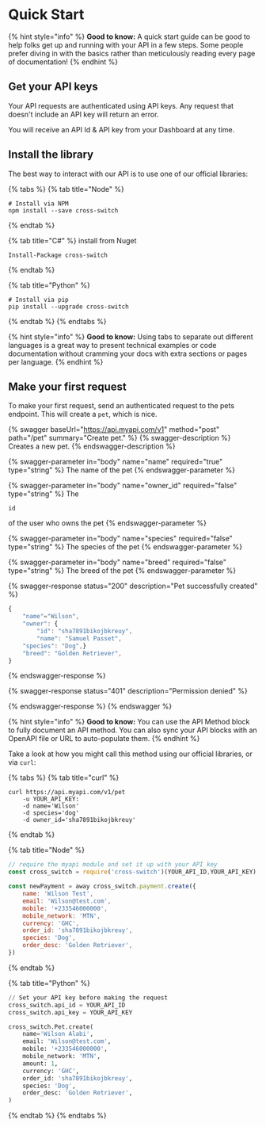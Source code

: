 # Quick Start

{% hint style="info" %}
**Good to know:** A quick start guide can be good to help folks get up and running with your API in a few steps. Some people prefer diving in with the basics rather than meticulously reading every page of documentation!
{% endhint %}

## Get your API keys

Your API requests are authenticated using API keys. Any request that doesn't include an API key will return an error.

You will receive an API Id & API key from your Dashboard at any time.

## Install the library

The best way to interact with our API is to use one of our official libraries:

{% tabs %}
{% tab title="Node" %}
```
# Install via NPM
npm install --save cross-switch
```
{% endtab %}

{% tab title="C#" %}
install from Nuget&#x20;

```
Install-Package cross-switch
```
{% endtab %}

{% tab title="Python" %}
```
# Install via pip
pip install --upgrade cross-switch
```
{% endtab %}
{% endtabs %}

{% hint style="info" %}
**Good to know:** Using tabs to separate out different languages is a great way to present technical examples or code documentation without cramming your docs with extra sections or pages per language.
{% endhint %}

## Make your first request

To make your first request, send an authenticated request to the pets endpoint. This will create a `pet`, which is nice.

{% swagger baseUrl="https://api.myapi.com/v1" method="post" path="/pet" summary="Create pet." %}
{% swagger-description %}
Creates a new pet.
{% endswagger-description %}

{% swagger-parameter in="body" name="name" required="true" type="string" %}
The name of the pet
{% endswagger-parameter %}

{% swagger-parameter in="body" name="owner_id" required="false" type="string" %}
The 

`id`

 of the user who owns the pet
{% endswagger-parameter %}

{% swagger-parameter in="body" name="species" required="false" type="string" %}
The species of the pet
{% endswagger-parameter %}

{% swagger-parameter in="body" name="breed" required="false" type="string" %}
The breed of the pet
{% endswagger-parameter %}

{% swagger-response status="200" description="Pet successfully created" %}
```javascript
{
    "name"="Wilson",
    "owner": {
        "id": "sha7891bikojbkreuy",
        "name": "Samuel Passet",
    "species": "Dog",}
    "breed": "Golden Retriever",
}
```
{% endswagger-response %}

{% swagger-response status="401" description="Permission denied" %}

{% endswagger-response %}
{% endswagger %}

{% hint style="info" %}
**Good to know:** You can use the API Method block to fully document an API method. You can also sync your API blocks with an OpenAPI file or URL to auto-populate them.
{% endhint %}

Take a look at how you might call this method using our official libraries, or via `curl`:

{% tabs %}
{% tab title="curl" %}
```
curl https://api.myapi.com/v1/pet  
    -u YOUR_API_KEY:  
    -d name='Wilson'  
    -d species='dog'  
    -d owner_id='sha7891bikojbkreuy'  
```
{% endtab %}

{% tab title="Node" %}
```javascript
// require the myapi module and set it up with your API key
const cross_switch = require('cross-switch')(YOUR_API_ID,YOUR_API_KEY);

const newPayment = away cross_switch.payment.create({
    name: 'Wilson Test',
    email: 'Wilson@test.com',
    mobile: '+233546000000',
    mobile_network: 'MTN',
    currency: 'GHC',
    order_id: 'sha7891bikojbkreuy',
    species: 'Dog',
    order_desc: 'Golden Retriever',
})
```
{% endtab %}

{% tab title="Python" %}
```python
// Set your API key before making the request
cross_switch.api_id = YOUR_API_ID
cross_switch.api_key = YOUR_API_KEY

cross_switch.Pet.create(
    name='Wilson Alabi',
    email: 'Wilson@test.com',
    mobile: '+233546000000',
    mobile_network: 'MTN',
    amount: 1,
    currency: 'GHC',
    order_id: 'sha7891bikojbkreuy',
    species: 'Dog',
    order_desc: 'Golden Retriever',
)
```
{% endtab %}
{% endtabs %}

